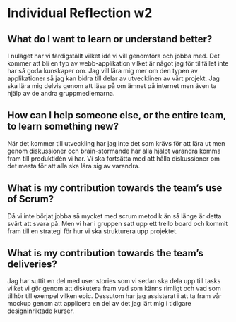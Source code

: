 # Individual Reflection w2

## What do I want to learn or understand better?
I nuläget har vi färdigställt vilket idé vi vill genomföra och jobba med. Det kommer att bli en typ av webb-applikation vilket är något jag för tillfället inte har så goda kunskaper om. Jag vill lära mig mer om den typen av applikationer så jag kan bidra till delar av utvecklinen av vårt projekt. Jag ska lära mig delvis genom att läsa på om ämnet på internet men även ta hjälp av de andra gruppmedlemarna.


## How can I help someone else, or the entire team, to learn something new?
När det kommer till utveckling har jag inte det som krävs för att lära ut men genom diskussioner och brain-stormande har alla hjälpt varandra komma fram till produktidén vi har. Vi ska fortsätta med att hålla diskussioner om det mesta för att alla ska lära sig av varandra.


## What is my contribution towards the team’s use of Scrum?
Då vi inte börjat jobba så mycket med scrum metodik än så länge är detta svårt att svara på. Men vi har i gruppen satt upp ett trello board och kommit fram till en strategi för hur vi ska strukturera upp projektet.


## What is my contribution towards the team’s deliveries?
Jag har suttit en del med user stories som vi sedan ska dela upp till tasks vilket vi gör genom att diskutera fram vad som känns rimligt och vad som tillhör till exempel vilken epic. Dessutom har jag assisterat i att ta fram vår mockup genom att applicera en del av det jag lärt mig i tidigare designinriktade kurser.